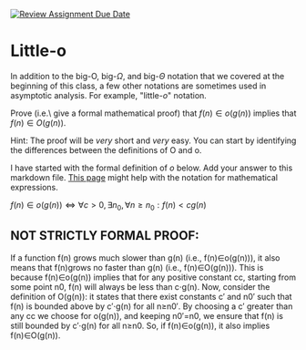 [![Review Assignment Due Date](https://classroom.github.com/assets/deadline-readme-button-24ddc0f5d75046c5622901739e7c5dd533143b0c8e959d652212380cedb1ea36.svg)](https://classroom.github.com/a/wM4-KOzy)
# Little-o

In addition to the big-O, big-$\Omega$, and big-$\Theta$ notation that
we covered at the beginning of this class, a few other notations are sometimes
used in asymptotic analysis.  For example, "little-$o$" notation.

Prove (i.e.\ give a formal mathematical proof) that $f(n)\in o(g(n))$ implies
that $f(n)\in O(g(n))$.

Hint: The proof will be *very* short and *very* easy. You can start by
identifying the differences between the definitions of O and o.

I have started with the formal definition of $o$ below. Add your answer to this
markdown file. [This
page](https://docs.github.com/en/get-started/writing-on-github/working-with-advanced-formatting/writing-mathematical-expressions)
might help with the notation for mathematical expressions.

$f(n)\in o(g(n)) \iff \forall c>0, \exists n_0, \forall n\ge n_0: f(n) < c g(n)$

## NOT STRICTLY FORMAL PROOF:
If a function f(n) grows much slower than g(n) (i.e., f(n)∈o(g(n))), it also means that f(n)grows no faster than g(n) (i.e., f(n)∈O(g(n))). 
This is because f(n)∈o(g(n)) implies that for any positive constant cc, starting from some point n0, f(n) will always be less than c⋅g(n). 
Now, consider the definition of O(g(n)): it states that there exist constants c′ and n0′ such that f(n) is bounded above by c′⋅g(n) for all n≥n0′. 
By choosing a c′ greater than any cc we choose for o(g(n)), and keeping n0′=n0, we ensure that f(n) is still bounded by c′⋅g(n) for all n≥n0.
So, if f(n)∈o(g(n)), it also implies f(n)∈O(g(n)).

